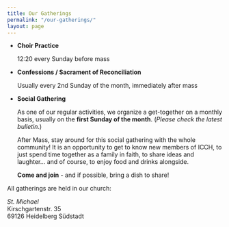 ```yaml
---
title: Our Gatherings
permalink: "/our-gatherings/"
layout: page
---
```


- **Choir Practice**

  12:20 every Sunday before mass

- **Confessions / Sacrament of Reconciliation**

  Usually every 2nd Sunday of the month, immediately after
  mass

- **Social Gathering**

  As one of our regular activities, we organize a
  get-together on a monthly basis, usually on the **first
  Sunday of the month**. (*Please check the latest bulletin*.)

  After Mass, stay around for this social gathering with
  the whole community! It is an opportunity to get to know
  new members of ICCH, to just spend time together as a
  family in faith, to share ideas and laughter... and of
  course, to enjoy food and drinks alongside. 

  **Come and join** - and if possible, bring a dish to share!

All gatherings are held in our church:

*St. Michael*<br />
Kirschgartenstr. 35<br />
69126 Heidelberg Südstadt<br />


